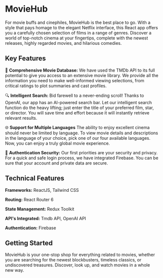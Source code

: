 # MovieHub

For movie buffs and cinephiles, MovieHub is the best place to go. With a style that pays homage to the elegant Netflix interface, this React app offers you a carefully chosen selection of films in a range of genres. Discover a world of top-notch cinema at your fingertips, complete with the newest releases, highly regarded movies, and hilarious comedies.

## Key Features

🎥 **Comprehensive Movie Database:** We have used the TMDb API to its full potential to give you access to an extensive movie library. We provide all the information you need to make well-informed viewing selections, from critical ratings to plot summaries and cast profiles.

🔍 **Intelligent Search:** Bid farewell to a never-ending scroll! Thanks to OpenAI, our app has an AI-powered search bar. Let our intelligent search function do the heavy lifting; just enter the title of your preferred film, star, or director. You will save time and effort because it will instantly retrieve relevant results.

🌐 **Support for Multiple Languages** The ability to enjoy excellent cinema should never be limited by language. To view movie details and descriptions in the language of your choice, pick one of our four available languages. Now, you can enjoy a truly global movie experience.

🔐 **Authentication Security:** Our first priorities are your security and privacy. For a quick and safe login process, we have integrated Firebase. You can be sure that your account and private data are secure.

## Technical Features
**Frameworks:** ReactJS, Tailwind CSS

**Routing:** React Router 6

**State Management:** Redux Toolkit

**API's Integrated:** Tmdb API, OpenAI API

**Authentication:** Firebase



## Getting Started

MovieHub is your one-stop shop for everything related to movies, whether you are searching for the newest blockbusters, timeless classics, or undiscovered treasures. Discover, look up, and watch movies in a whole new way.
